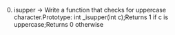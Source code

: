 0. isupper -> Write a function that checks for uppercase character.Prototype: int _isupper(int c);Returns 1 if c is uppercase;Returns 0 otherwise
